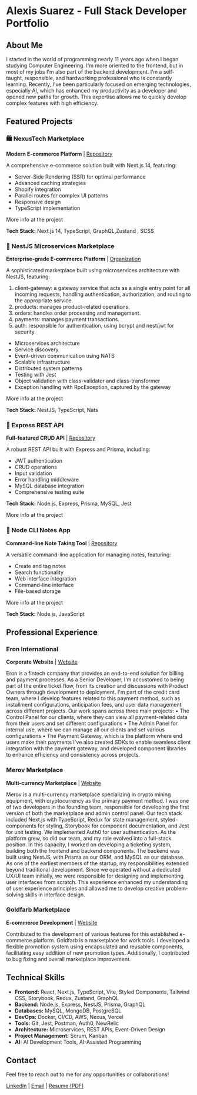 # Alexis Suarez - Full Stack Developer Portfolio

## About Me

I started in the world of programming nearly 11 years ago when I began studying Computer Engineering. I'm more
oriented to the frontend, but in most of my jobs I'm also part of the backend development. I’m a self-taught,
responsible, and hardworking professional who is constantly learning. Recently, I've been particularly focused on
emerging technologies, especially AI, which has enhanced my productivity as a developer and opened new paths for
growth. This expertise allows me to quickly develop complex features with high efficiency.

## Featured Projects

### 🛍️ NexusTech Marketplace

**Modern E-commerce Platform** | [Repository](https://github.com/asuarezaliano/NexusTech-Marketplace)

A comprehensive e-commerce solution built with Next.js 14, featuring:

- Server-Side Rendering (SSR) for optimal performance
- Advanced caching strategies
- Shopify integration
- Parallel routes for complex UI patterns
- Responsive design
- TypeScript implementation

More info at the project

**Tech Stack:** Next.js 14, TypeScript, GraphQL,Zustand , SCSS

### 🏪 NestJS Microservices Marketplace

**Enterprise-grade E-commerce Platform** | [Organization](https://github.com/Nest-Microservices-A)

A sophisticated marketplace built using microservices architecture with NestJS, featuring:

1. client-gateway: a gateway service that acts as a single entry point for all incoming requests, handling authentication, authorization, and routing to the appropriate service.
2. products: manages product-related operations.
3. orders: handles order processing and management.
4. payments: manages payment transactions.
5. auth: responsible for authentication, using bcrypt and nest/jwt for security.

- Microservices architecture
- Service discovery
- Event-driven communication using NATS
- Scalable infrastructure
- Distributed system patterns
- Testing with Jest
- Object validation with class-validator and class-transformer
- Exception handling with RpcException, captured by the gateway

More info at the project

**Tech Stack:** NestJS, TypeScript, Nats

### 🔄 Express REST API

**Full-featured CRUD API** | [Repository](https://github.com/asuarezaliano/express-project)

A robust REST API built with Express and Prisma, including:

- JWT authentication
- CRUD operations
- Input validation
- Error handling middleware
- MySQL database integration
- Comprehensive testing suite

**Tech Stack:** Node.js, Express, Prisma, MySQL, Jest

More info at the project

### 📝 Node CLI Notes App

**Command-line Note Taking Tool** | [Repository](https://github.com/asuarezaliano/node-cli)

A versatile command-line application for managing notes, featuring:

- Create and tag notes
- Search functionality
- Web interface integration
- Command-line interface
- File-based storage

More info at the project

**Tech Stack:** Node.js, JavaScript

## Professional Experience

### Eron International

**Corporate Website** | [Website](https://eroninternational.com/)

Eron is a fintech company that provides an end-to-end solution for billing and payment processes. As a Senior Developer, I'm accustomed to being part of the entire ticket flow, from its creation and discussions with Product Owners through development to deployment. I'm part of the credit card team, where I develop features related to this payment method, such as installment configurations, anticipation fees, and user data management across different projects.
Our work spans across three main projects:
• The Control Panel for our clients, where they can view all payment-related data from their users and set different configurations
• The Admin Panel for internal use, where we can manage all our clients and set various configurations
• The Payment Gateway, which is the platform where end users make their payments I've also created SDKs to enable seamless client integration with the payment gateway, and developed component libraries to enhance efficiency and consistency across projects.

### Merov Marketplace

**Multi-currency Marketplace** | [Website](https://market.merov.io/)

Merov is a multi-currency marketplace specializing in crypto mining equipment, with cryptocurrency as the primary payment method. I was one of two developers in the founding team, responsible for developing the first version of both the marketplace and admin control panel. Our tech stack included Next.js with TypeScript, Redux for state management, styled-components for styling, Storybook for component documentation, and Jest for unit testing. We implemented Auth0 for user authentication.
As the platform grew, so did our team, and my role evolved into a full-stack position. In this capacity, I worked on developing a ticketing system, building both the frontend and backend components. The backend was built using NestJS, with Prisma as our ORM, and MySQL as our database.
As one of the earliest members of the startup, my responsibilities extended beyond traditional development. Since we operated without a dedicated UX/UI team initially, we were responsible for designing and implementing user interfaces from scratch. This experience enhanced my understanding of user experience principles and allowed me to develop creative problem-solving skills in interface design.

### Goldfarb Marketplace

**E-commerce Development** | [Website](https://www.goldfarb.com.uy/)

Contributed to the development of various features for this established e-commerce platform.
Goldfarb is a marketplace for work tools. I developed a flexible promotion system using encapsulated and reusable components, facilitating easy addition of new promotion types. Additionally, I contributed to bug fixing and overall marketplace improvement.

## Technical Skills

- **Frontend:** React, Next.js, TypeScript, Vite, Styled Components, Tailwind CSS, Storybook, Redux, Zustand, GraphQL
- **Backend:** Node.js, Express, NestJS, Prisma, GraphQL
- **Databases:** MySQL, MongoDB, PostgreSQL
- **DevOps:** Docker, CI/CD, AWS, Nexus, Vercel
- **Tools:** Git, Jest, Postman, Auth0, NewRelic
- **Architecture:** Microservices, REST APIs, Event-Driven Design
- **Project Management:** Scrum, Kanban
- **AI:** AI Development Tools, AI-Assisted Programming

## Contact

Feel free to reach out to me for any opportunities or collaborations!

[LinkedIn](https://www.linkedin.com/in/alexissuarezaliano/) | [Email](mailto:alesuarezaliano@gmail.com) | [Resume (PDF)](ALEXIS%20SUÁREZ.pdf)
